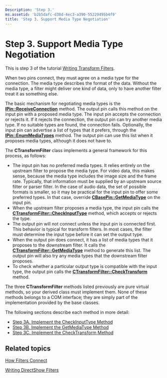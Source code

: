 ```yaml
---
Description: 'Step 3.'
ms.assetid: 'b2b5dafc-d38d-4ec3-a390-55229495b4f9'
title: 'Step 3. Support Media Type Negotiation'
---
```


# Step 3. Support Media Type Negotiation

This is step 3 of the tutorial [Writing Transform Filters](writing-transform-filters.md).

When two pins connect, they must agree on a media type for the connection. The media type describes the format of the data. Without the media type, a filter might deliver one kind of data, only to have another filter treat it as something else.

The basic mechanism for negotiating media types is the [**IPin::ReceiveConnection**](ipin-receiveconnection.md) method. The output pin calls this method on the input pin with a proposed media type. The input pin accepts the connection or rejects it. If it rejects the connection, the output pin can try another media type. If no suitable types are found, the connection fails. Optionally, the input pin can advertise a list of types that it prefers, through the [**IPin::EnumMediaTypes**](ipin-enummediatypes.md) method. The output pin can use this list when it proposes media types, although it does not have to.

The **CTransformFilter** class implements a general framework for this process, as follows:

-   The input pin has no preferred media types. It relies entirely on the upstream filter to propose the media type. For video data, this makes sense, because the media type includes the image size and the frame rate. Typically, that information must be supplied by an upstream source filter or parser filter. In the case of audio data, the set of possible formats is smaller, so it may be practical for the input pin to offer some preferred types. In that case, override [**CBasePin::GetMediaType**](cbasepin-getmediatype.md) on the input pin.
-   When the upstream filter proposes a media type, the input pin calls the [**CTransformFilter::CheckInputType**](ctransformfilter-checkinputtype.md) method, which accepts or rejects the type.
-   The output pin will not connect unless the input pin is connected first. This behavior is typical for transform filters. In most cases, the filter must determine the input type before it can set the output type.
-   When the output pin does connect, it has a list of media types that it proposes to the downstream filter. It calls the [**CTransformFilter::GetMediaType**](ctransformfilter-getmediatype.md) method to generate this list. The output pin will also try any media types that the downstream filter proposes.
-   To check whether a particular output type is compatible with the input type, the output pin calls the [**CTransformFilter::CheckTransform**](ctransformfilter-checktransform.md) method.

The three **CTransformFilter** methods listed previously are pure virtual methods, so your derived class must implement them. None of these methods belongs to a COM interface; they are simply part of the implementation provided by the base classes.

The following sections describe each method in more detail:

-   [Step 3A. Implement the CheckInputType Method](step-3a--implement-the-checkinputtype-method.md)
-   [Step 3B. Implement the GetMediaType Method](step-3b--implement-the-getmediatype-method.md)
-   [Step 3C. Implement the CheckTransform Method](step-3c--implement-the-checktransform-method.md)

## Related topics

<dl> <dt>

[How Filters Connect](how-filters-connect.md)
</dt> <dt>

[Writing DirectShow Filters](writing-directshow-filters.md)
</dt> </dl>

 

 



